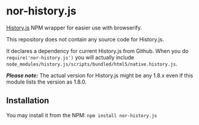 nor-history.js
==============

[History.js](https://github.com/browserstate/history.js) NPM wrapper for easier 
use with browserify.

This repository does not contain any source code for History.js.

It declares a dependency for current History.js from Github. When you do 
`require('nor-history.js')` you will actually include 
`node_modules/history.js/scripts/bundled/html5/native.history.js`. 

***Please note:*** The actual version for History.js might be any 1.8.x even if 
this module lists the version as 1.8.0.

Installation
------------

You may install it from the NPM: `npm install nor-history.js`
